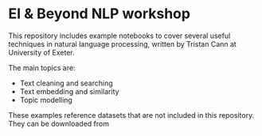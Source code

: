 # EI & Beyond NLP workshop

This repository includes example notebooks to cover several useful techniques in natural language processing, written by Tristan Cann at University of Exeter.

The main topics are:
- Text cleaning and searching
- Text embedding and similarity
- Topic modelling

These examples reference datasets that are not included in this repository. They can be downloaded from <link>